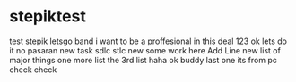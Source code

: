 # stepiktest
test stepik
letsgo band
i want to be a proffesional in this deal
123
ok lets do it no pasaran
new task
sdlc stlc
new some work here 
Add Line
new list of major things 
one more list 
the 3rd list haha 
ok buddy last one 
its from pc 
check check
